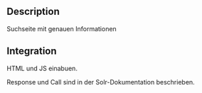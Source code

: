 ## Description

Suchseite mit genauen Informationen

## Integration

HTML und JS einabuen.

Response und Call sind in der Solr-Dokumentation beschrieben.

